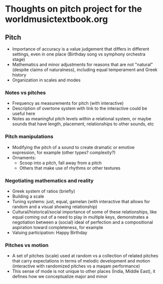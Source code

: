 # Thoughts on pitch project for the worldmusictextbook.org

## Pitch

* Importance of accuracy is a value judgement that differs in different settings, even in one place (Birthday song vs symphony orchestra stage)
* Mathematics and minor adjustments for reasons that are not "natural" (despite claims of naturalness), including equal temperament and Greek history
* Organization in scales and modes

### Notes vs pitches

* Frequency as measurements for pitch (with interactive)
* Description of overtone system with link to the interactive could be useful here
* Notes as meaningful pitch levels within a relational system, or maybe sounds that have length, placement, relationships to other sounds, etc

### Pitch manipulations

* Modifying the pitch of a sound to create dramatic or emotive expression, for example (other types? complexity?)
* Ornaments:
  * Scoop into a pitch, fall away from a pitch
  * Others that make use of rhythms or other textures

### Negotiating mathematics and reality

* Greek system of ratios (briefly)
* Building a scale
* Tuning systems: just, equal, gamelan (with interactive that allows for random and a visual showing relationship)
* Cultural/historical/social importance of some of these relationships, like equal coming out of a need to play in multiple keys, demonstrates a negotiation between a (social) ideal of perfection and a compositional aspiration toward completeness, for example
* Valuing participation: Happy Birthday

### Pitches vs motion

* A set of pitches (scale) used at random vs a collection of related pitches that carry expectations in terms of melodic development and motion (interactive with randomized pitches vs a maqam performance)
* This sense of mode is not unique to other places (India, Middle East), it defines how we conceptualize major and minor
